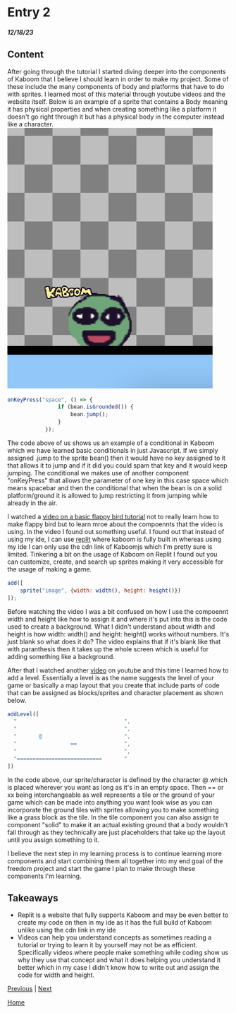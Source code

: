 # Entry 2
##### 12/18/23

## Content
After going through the tutorial I started diving deeper into the components of Kaboom that I believe I should learn in order to make my project. Some of these include the many components of body and platforms that have to do with sprites. I learned most of this material through youtube videos and the website itself. Below is an example of a sprite that contains a Body meaning it has physical properties and when creating something like a platform it doesn't go right through it but has a physical body in the computer instead like a character.
![image](image1.png)

```js
onKeyPress("space", () => {
                if (bean.isGrounded()) {
                    bean.jump();
                }
            });
```
The code above of us shows us an example of a conditional in Kaboom which we have learned basic conditionals in just Javascript. If we simply assigned .jump to the sprite bean() then it would have no key assigned to it that allows it to jump and if it did you could spam that key and it would keep jumping. The conditional we makes use of another component "onKeyPress" that allows the parameter of one key in this case space which means spacebar and then the conditional that when the bean is on a solid platform/ground it is allowed to jump restricting it from jumping while already in the air.

I watched a [video on a basic flappy bird tutorial](https://www.youtube.com/watch?v=hgReGsh5xVU&ab_channel=Replit) not to really learn how to make flappy bird but to learn mroe about the compoennts that the video is using. In the video I found out something useful. I found out that instead of using my ide, I can use [replit](https://replit.com/) where kaboom is fully built in whereas using my ide I can only use the cdn link of Kaboomjs which I'm pretty sure is limited. Tinkering a bit on the usage of Kaboom on Replit I found out you can customize, create, and search up sprites making it very accessible for the usage of making a game. 
```js
add([
    sprite("image", {width: width(), height: height()})
]);
```
Before watching the video I was a bit confused on how I use the compoennt width and height like how to assign it and where it's put into this is the code used to create a background. What I didn't understand about width and height is how width: width() and height: height() works without numbers. It's just blank so what does it do? The video explains that if it's blank like that with paranthesis then it takes up the whole screen which is useful for adding something like a background.

After that I watched another [video](https://www.youtube.com/watch?v=4OaHB0JbJDI&t=2623s) on youtube and this time I learned how to add a level. Essentially a level is as the name suggests the level of your game or basically a map layout that you create that include parts of code that can be assigned as blocks/sprites and character placement as shown below.

```js
addLevel([
  "                                  ",
  "                                  ",
  "       @                          ",
  "                 ==               ",
  "                                  ",
  "===========================       "
])
```
In the code above, our sprite/character is defined by the character @ which is placed wherever you want as long as it's in an empty space. Then == or xx being interchangeable as well represents a tile or the ground of your game which can be made into anything you want look wise as you can incorporate the ground tiles with sprites allowing you to make something like a grass block as the tile. In the tile component you can also assign te component "solid" to make it an actual existing ground that a body wouldn't fall through as they technically are just placeholders that take up the layout until you assign something to it.

I believe the next step in my learning process is to continue learning more components and start combining them all together into my end goal of the freedom project and start the game I plan to make through these components I'm learning.

## Takeaways
* Replit is a website that fully supports Kaboom and may be even better to create my code on then in my ide as it has the full build of Kaboom unlike using the cdn link in my ide
* Videos can help you understand concepts as sometimes reading a tutorial or trying to learn it by yourself may not be as efficient. Specifically videos where people make something while coding show us why they use that concept and what it does helping you understand it better which in my case I didn't know how to write out and assign the code for width and height.

[Previous](entry01.md) | [Next](entry03.md)

[Home](../README.md)